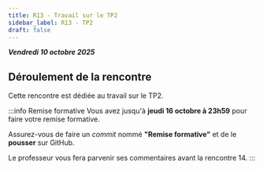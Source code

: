 ```yaml
---
title: R13 - Travail sur le TP2
sidebar_label: R13 - TP2
draft: false
---
```


***Vendredi 10 octobre 2025***

## Déroulement de la rencontre

Cette rencontre est dédiée au travail sur le TP2. 

 
:::info Remise formative
Vous avez jusqu'à **jeudi 16 octobre à 23h59** pour faire votre remise formative.

Assurez-vous de faire un *commit* nommé **"Remise formative"** et de le **pousser** sur GitHub.

Le professeur vous fera parvenir ses commentaires avant la rencontre 14.
:::
